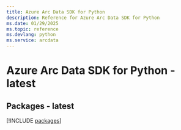 ```yaml
---
title: Azure Arc Data SDK for Python
description: Reference for Azure Arc Data SDK for Python
ms.date: 01/29/2025
ms.topic: reference
ms.devlang: python
ms.service: arcdata
---
```

# Azure Arc Data SDK for Python - latest
## Packages - latest
[!INCLUDE [packages](arc-data-index.md)]